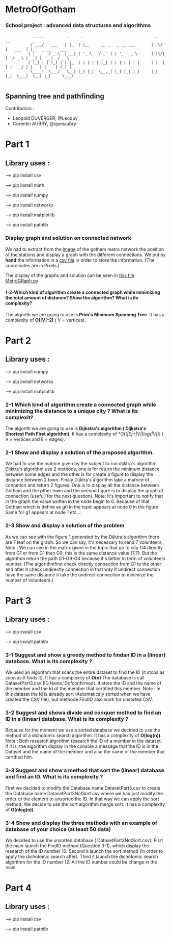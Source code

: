 # MetroOfGotham
### School project : advanced data structures and algorithms

```
            _____          _     _                               __  __          _
           / ___/   ___   | |_  | |__     __ _   _ __ ___       |  \/  |   ___  | |_   _ __    ___  
          | |  _   / _ \  | __| | '_ \   / _` | | '_ ` _ \      | |\/| |  / _ \ | __| | '__|  / _ \ 
          | |_| | | (_) | | |_  | | | | | (_| | | | | | | |     | |  | | |  __/ | |_  | |    | (_) |
           \____|  \___/   \__| |_| |_|  \__,_| |_| |_| |_|     |_|  |_|  \___|  \__| |_|     \___/ 
  
```
## Spanning tree and pathfinding

Contributors :
- Leopold DUVERGER, @Leoduv
- Corentin AUBRY, @cjpmaubry

# Part 1 
## Library uses :
--> pip install csv

--> pip install math

--> pip install numpy

--> pip install networkx

--> pip install matplotlib

--> pip install pathlib


### Display graph and solution on connected network
We had to extract from the [image](map_gotham_metro.jpg) of the gotham metro network the position of the stations and display a graph with the different connections.
We put by **hand** the information in a [csv file](Station.csv) in order to store the information.
(The coordinates are in Pixels.)

The display of the graphs and solution can be seen in [this file MetroGRaph.py](MetroGraph.py)

#### 1-2-Which kind of algorithm create a connected graph while minimizing the total amount of distance? Show the algorithm? What is its complexity?
The algorith we are going to use is **Prim's Minimum Spanning Tree**.
It has a complexity of **O(|V|^2)** ( V = vertices).


# Part 2 

## Library uses :
--> pip install numpy

--> pip install networkx

--> pip install matplotlib


### 2-1 Which kind of algorithm create a connected graph while minimizing the distance to a unique city ? What is its complexit?
The algorith we are going to use is **Dijkstra's algorithm ( Dijkstra's Shortest Path First algorithm)**.
It has a complexity of **O((|E|+|V|)*log(|V|))** ( V = vertices and E = edges).

### 2-1 Show and display a solution of the proposed algorithm.
We had to use the matrice given by the subject to run dijktra's algorithm. Dijktra's algorithm use 2 methods, one is for return the minimum distance between some edges and the other is for create a figure to display the distance between 2 town.
Finaly Dijktra's algorithm take a matrice of connetion and return 2 figures. One is to display all the distance between Gotham and the pther town and the second figure is to display the graph of connection (usefull for the next question).
Note: It's important to notify that in the graph the value written in the node begin to 0. Because of that Gotham which is define as g0 in the topic appears at node 0 in the figure. Same for g1 appears at node 1 etc....

### 2-3 Show and display a solution of the problem
As we can see with the figure 1 generated by the Dijktra's algorithm there are 7 leaf on the graph. So we can say, it's necessary to send 7 volunteers. 
Note : We can see in the matrix given in the topic that go to city G4 directly from G1 or from G1 then G9, this is the same distance value (7,7). But the algorithm return the path G1-G9-G4 because it's better in term of volunteers number.
(The algorithmfirst check directly connection from G1 to the other and after it check undirectly connection in that way if undirect connection have the same distance it take the undirect connection to minimize the number of volunteers.)

# Part 3
## Library uses :
--> pip install csv

--> pip install pathlib

### 3-1 Suggest and show a greedy method to findan ID in a (linear) database. What is its complexity ?
We used an algorithm that scans the entire dataset to find the ID (it stops as soon as it finds it).
It has a complexity of **O(n)**
The database is call DatasetPart3.csv (ID,Name,IDofconfirmed). It store the ID and the name of the member and the Id of the member that certified this member.
Note : In this dataset the Id is already sort (Automaticaly sorted when we have created the CSV file), but methode FindID also work for unsorted CSV.

### 3-2 Suggest and showa divide and conquer method to find an ID in a (linear) database. What is its complexity ?
Because for the moment we use a sorted database we decided to use the method of a dichotomic search algorithm.
It has a complexity of **O(log(n))**
Note : Both research algorithm research the ID of a member in the dataset. If it is, the algorithm display in the console a message that the ID is in the Dataset and the name of the member and also the name of the member that certified him.

### 3-3 Suggest and show a method that sort the (linear) database and find an ID. What is its complexity ?
First we decided to modify the Database name DatasetPart3.csv to create the Database name DatasetPart3NotSort.csv where we had just modify the order of the element to unsorted the ID. In that way we can apply the sort method.
We decide to use the sort algorithm merge sort. 
It has a complexity of **O(nlog(n))**

### 3-4 Show and display the three methods with an example of database of your choice (at least 50 data)
We decided to use the unsorted database ( DatasetPart3NotSort.csv).
Fisrt the main launch the FindID method (Question 3-1), which display the research of the ID number 10.
Second it launch the sort method (in order to apply the dichotomic search after).
Third it launch the dichotomic search algorithm for the ID number 12.
All the ID number could be change in the main. 

# Part 4
## Library uses :
--> pip install csv

--> pip install pathlib